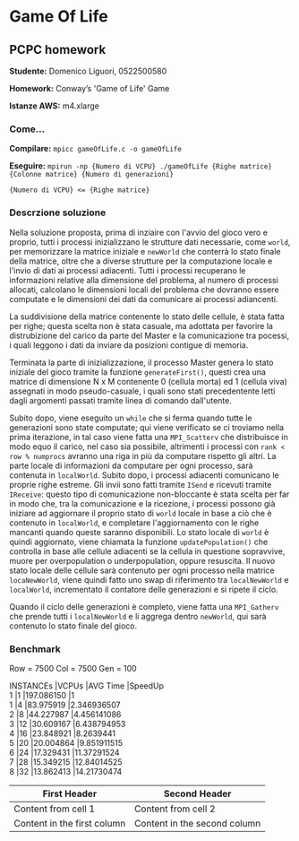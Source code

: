 # Game Of Life
 ## PCPC homework

  **Studente:**      Domenico Liguori, 0522500580

  **Homework:**      Conway’s 'Game of Life' Game

  **Istanze AWS:**   m4.xlarge

  ### Come...
   **Compilare:**    `mpicc gameOfLife.c -o gameOfLife`

   **Eseguire:**      `mpirun -np {Numero di VCPU} ./gameOfLife {Righe matrice} {Colonne matrice} {Numero di generazioni}`
   
   `{Numero di VCPU} <= {Righe matrice}`

  
  ### Descrzione soluzione
  Nella soluzione proposta, prima di inziaire con l'avvio del gioco vero e proprio, tutti i processi inizializzano le strutture dati necessarie, come `world`, per memorizzare la matrice iniziale e `newWorld` che conterrà lo stato finale della matrice, oltre che a diverse strutture per la computazione locale e l'invio di dati ai processi adiacenti. Tutti i processi recuperano le informazioni relative alla dimensione del problema, al numero di processi allocati, calcolano le dimensioni locali del problema che dovranno essere computate e le dimensioni dei dati da comunicare ai processi adiancenti.

  La suddivisione della matrice contenente lo stato delle cellule, è stata fatta per righe; questa scelta non è stata casuale, ma adottata per favorire la distrubizione del carico da parte del Master e la comunicazione tra pocessi, i quali leggono i dati da inviare da posizioni contigue di memoria.

  Terminata la parte di inizializzazione, il processo Master genera lo stato iniziale del gioco tramite la funzione `generateFirst()`, questi crea una matrice di dimensione N x M contenente 0 (cellula morta) ed 1 (cellula viva) assegnati in modo pseudo-casuale, i quali sono stati precedentente letti dagli argomenti passati tramite linea di comando dall'utente. 

  Subito dopo, viene eseguito un `while` che si ferma quando tutte le generazioni sono state computate; qui viene verificato se ci troviamo nella prima iterazione, in tal caso viene fatta una `MPI_Scatterv` che distribuisce in modo equo il carico, nel caso sia possibile, altrimenti i processi con `rank < row % numprocs` avranno una riga in più da computare rispetto gli altri. La parte locale di informazioni da computare per ogni processo, sarà contenuta in `localWorld`. Subito dopo, i processi adiacenti comunicano le proprie righe estreme. Gli invii sono fatti tramite `ISend` e ricevuti tramite `IReceive`: questo tipo di comunicazione non-bloccante è stata scelta per far in modo che, tra la comunicazione e la ricezione, i processi possono già iniziare ad aggiornare il proprio stato di `world` locale in base a ciò che è contenuto in `localWorld`, e completare l'aggiornamento con le righe mancanti quando queste saranno disponibili. Lo stato locale di `world` è quindi aggiornato, viene chiamata la funzione `updatePopulation()` che controlla in base alle cellule adiacenti se la cellula in questione sopravvive, muore per overpopulation o underpopulation, oppure resuscita. Il nuovo stato locale delle cellule sarà contenuto per ogni processo nella matrice `locaNewWorld`, viene quindi fatto uno swap di riferimento tra `localNewWorld` e `localWorld`, incrementato il contatore delle generazioni e si ripete il ciclo.

  Quando il ciclo delle generazioni è completo, viene fatta una `MPI_Gatherv` che prende tutti i `localNewWorld` e li aggrega dentro `newWorld`, qui sarà contenuto lo stato finale del gioco.

  ### Benchmark
  Row = 7500
  Col = 7500
  Gen = 100

  INSTANCEs |VCPUs  |AVG Time   |SpeedUp	
  1          |1     |197.086150 |1    	
  1	         |4    	|83.975919	|2.346936507	
  2	         |8    	|44.227987	|4.456141086	
  3	         |12    |30.609167	|6.438794953	
  4	         |16    |23.848921	|8.2639441	
  5	         |20    |20.004864	|9.851911515	
  6	         |24    |17.329431	|11.37291524	
  7	         |28    |15.349215	|12.84014525	
  8          |32    |13.862413	|14.21730474	


  First Header | Second Header
  ------------ | -------------
  Content from cell 1 | Content from cell 2
  Content in the first column | Content in the second column



